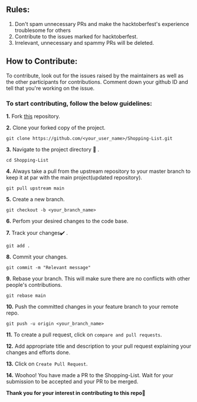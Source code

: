 ## Rules:
1. Don't spam unnecessary PRs and make the hacktoberfest's experience troublesome for others <br>
2. Contribute to the issues marked for hacktoberfest.<br>
3. Irrelevant, unnecessary and spammy PRs will be deleted.

## How to Contribute:

To contribute, look out for the issues raised by the maintainers as well as the other participants for contributions.
Comment down your github ID and tell that you're working on the issue.

### To start contributing, follow the below guidelines: 

**1.**  Fork [this](https://github.com/KritikaSh2/Shopping-List) repository.

**2.**  Clone your forked copy of the project.

```
git clone https://github.com/<your_user_name>/Shopping-List.git
```

**3.** Navigate to the project directory :file_folder: .

```
cd Shopping-List
```

**4.** Always take a pull from the upstream repository to your master branch to keep it at par with the main project(updated repository).

```
git pull upstream main
```

**5.** Create a new branch.

```
git checkout -b <your_branch_name>
```

**6.** Perfom your desired changes to the code base.

**7.** Track your changes:heavy_check_mark: .

```
git add . 
```

**8.** Commit your changes.

```
git commit -m "Relevant message"
```

**9.** Rebase your branch. This will make sure there are no conflicts with other people's contributions.

```
git rebase main
```

**10.** Push the committed changes in your feature branch to your remote repo.

```
git push -u origin <your_branch_name>
```

**11.** To create a pull request, click on `compare and pull requests`.

**12.** Add appropriate title and description to your pull request explaining your changes and efforts done.

**13.** Click on `Create Pull Request`.


**14.** Woohoo! You have made a PR to the Shopping-List. Wait for your submission to be accepted and your PR to be merged.

**Thank you for your interest in contributing to this repo🏼**

